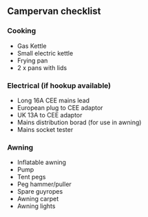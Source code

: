 ## Campervan checklist

### Cooking
- Gas Kettle
- Small electric kettle
- Frying pan
- 2 x pans with lids
  
### Electrical (if hookup available)
- Long 16A CEE mains lead
- European plug to CEE adaptor
- UK 13A to CEE adaptor
- Mains distribution borad (for use in awning)
- Mains socket tester

### Awning
- Inflatable awning
- Pump
- Tent pegs
- Peg hammer/puller
- Spare guyropes
- Awning carpet
- Awning lights
